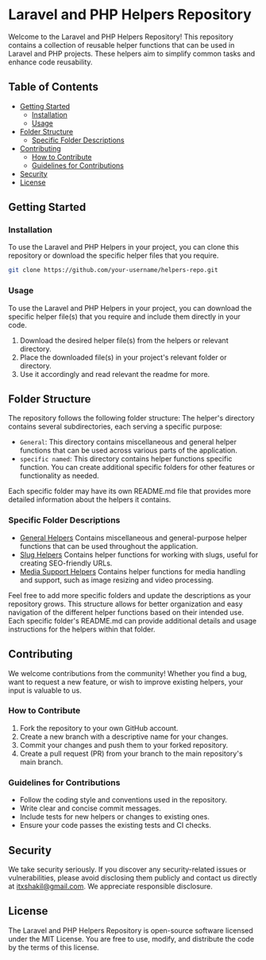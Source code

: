 # Laravel and PHP Helpers Repository

Welcome to the Laravel and PHP Helpers Repository! This repository contains a collection of reusable helper functions that can be used in Laravel and PHP projects. These helpers aim to simplify common tasks and enhance code reusability.

## Table of Contents

- [Getting Started](#getting-started)
  - [Installation](#installation)
  - [Usage](#usage)
- [Folder Structure](#folder-structure)
  - [Specific Folder Descriptions](#specific-folder-descriptions)
- [Contributing](#contributing)
  - [How to Contribute](#how-to-contribute)
  - [Guidelines for Contributions](#guidelines-for-contributions)
- [Security](#security)
- [License](#license)

## Getting Started

### Installation

To use the Laravel and PHP Helpers in your project, you can clone this repository or download the specific helper files that you require.

```bash
git clone https://github.com/your-username/helpers-repo.git
```

### Usage
To use the Laravel and PHP Helpers in your project, you can download the specific helper file(s) that you require and include them directly in your code.
1. Download the desired helper file(s) from the helpers or relevant directory.
2. Place the downloaded file(s) in your project's relevant folder or directory.
3. Use it accordingly and read  relevant the readme for more.

## Folder Structure
The repository follows the following folder structure:
The helper's directory contains several subdirectories, each serving a specific purpose:

- `General`: This directory contains miscellaneous and general helper functions that can be used across various parts of the application.
- `specific named`: This directory contains helper functions specific function.
You can create additional specific folders for other features or functionality as needed.

Each specific folder may have its own README.md file that provides more detailed information about the helpers it contains.

### Specific Folder Descriptions
- [General Helpers](./general-helpers) Contains miscellaneous and general-purpose helper functions that can be used throughout the application.
- [Slug Helpers](./slug-helpers) Contains helper functions for working with slugs, useful for creating SEO-friendly URLs.
- [Media Support Helpers](./media-support-helpers) Contains helper functions for media handling and support, such as image resizing and video processing.

Feel free to add more specific folders and update the descriptions as your repository grows. This structure allows for better organization and easy navigation of the different helper functions based on their intended use. Each specific folder's README.md can provide additional details and usage instructions for the helpers within that folder.

## Contributing
We welcome contributions from the community! Whether you find a bug, want to request a new feature, or wish to improve existing helpers, your input is valuable to us.

### How to Contribute
1. Fork the repository to your own GitHub account.
2. Create a new branch with a descriptive name for your changes.
3. Commit your changes and push them to your forked repository.
4. Create a pull request (PR) from your branch to the main repository's main branch.

### Guidelines for Contributions
- Follow the coding style and conventions used in the repository.
- Write clear and concise commit messages.
- Include tests for new helpers or changes to existing ones.
- Ensure your code passes the existing tests and CI checks.

## Security
We take security seriously. If you discover any security-related issues or vulnerabilities, please avoid disclosing them publicly and contact us directly at itxshakil@gmail.com. We appreciate responsible disclosure.

## License
The Laravel and PHP Helpers Repository is open-source software licensed under the MIT License. You are free to use, modify, and distribute the code by the terms of this license.
